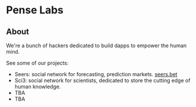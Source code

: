# Pense Labs

## About

We're a bunch of hackers dedicated to build dapps to empower the human mind.

See some of our projects:

- Seers: social network for forecasting, prediction markets. [seers.bet](https://seers.bet)
- Sci3: social network for scientists, dedicated to store the cutting edge of human knowledge.
- TBA
- TBA
